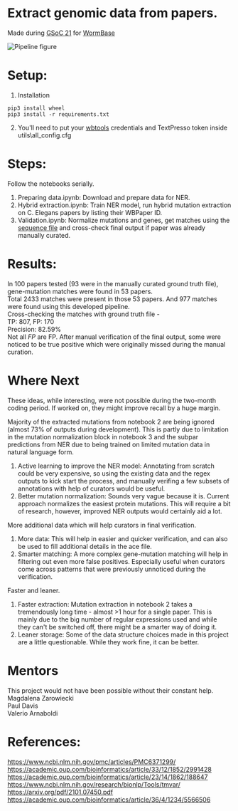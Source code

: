 # Extract genomic data from papers.   
Made during [GSoC 21](https://summerofcode.withgoogle.com/projects/#4837497529434112) for [WormBase](https://wormbase.org/)   
  
![Pipeline figure](https://github.com/rishabgit/genomic-info-from-papers/blob/main/utils/misc/fig.jpg?raw=true)
  
  
# Setup:  
1. Installation  
```  
pip3 install wheel   
pip3 install -r requirements.txt   
```  
2. You'll need to put your [wbtools](https://github.com/WormBase/wbtools) credentials and TextPresso token inside utils\all_config.cfg  
  
   
# Steps:     
Follow the notebooks serially.   
1. Preparing data.ipynb: Download and prepare data for NER.   
2. Hybrid extraction.ipynb: Train NER model, run hybrid mutation extraction on C. Elegans papers by listing their WBPaper ID.   
3. Validation.ipynb: Normalize mutations and genes, get matches using the [sequence file](ftp://ftp.ebi.ac.uk/pub/databases/wormbase/releases/WS281/species/c_elegans/PRJNA13758/c_elegans.PRJNA13758.WS281.protein.fa.gz) and cross-check final output if paper was already manually curated.  


# Results:
In 100 papers tested (93 were in the manually curated ground truth file), gene-mutation matches were found in 53 papers.   
Total 2433 matches were present in those 53 papers. And 977 matches were found using this developed pipeline.    
Cross-checking the matches with ground truth file -  
TP: 807, FP: 170  
Precision: 82.59%  
Not all *FP* are FP. After manual verification of the final output, some were noticed to be true positive which were originally missed during the manual curation.  



# Where Next  
These ideas, while interesting, were not possible during the two-month coding period. If worked on, they might improve recall by a huge margin.   
  
Majority of the extracted mutations from notebook 2 are being ignored (almost 73% of outputs during development). This is partly due to limitation in the mutation normalization block in notebook 3 and the subpar predictions from NER due to being trained on limited mutation data in natural language form.  
1. Active learning to improve the NER model: Annotating from scratch could be very expensive, so using the existing data and the regex outputs to kick start the process, and manually verifing a few subsets of annotations with help of curators would be useful.  
2. Better mutation normalization: Sounds very vague because it is. Current approach normalizes the easiest protein mutations. This will require a bit of research, however, improved NER outputs would certainly aid a lot.  
  
More additional data which will help curators in final verification.  
1. More data: This will help in easier and quicker verification, and can also be used to fill additional details in the ace file.  
2. Smarter matching: A more complex gene-mutation matching will help in filtering out even more false positives. Especially useful when curators come across patterns that were previously unnoticed during the verification.   
   
Faster and leaner.  
1. Faster extraction: Mutation extraction in notebook 2 takes a tremendously long time - almost >1 hour for a single paper. This is mainly due to the big number of regular expressions used and while they can't be switched off, there might be a smarter way of doing it.
2. Leaner storage: Some of the data structure choices made in this project are a little questionable. While they work fine, it can be better. 
  
  
# Mentors  
This project would not have been possible without their constant help.  
Magdalena Zarowiecki   
Paul Davis  
Valerio Arnaboldi  
  
  
# References:
https://www.ncbi.nlm.nih.gov/pmc/articles/PMC6371299/  
https://academic.oup.com/bioinformatics/article/33/12/1852/2991428  
https://academic.oup.com/bioinformatics/article/23/14/1862/188647  
https://www.ncbi.nlm.nih.gov/research/bionlp/Tools/tmvar/  
https://arxiv.org/pdf/2101.07450.pdf  
https://academic.oup.com/bioinformatics/article/36/4/1234/5566506  